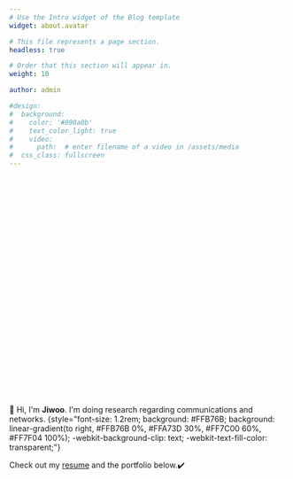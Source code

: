```yaml
---
# Use the Intro widget of the Blog template
widget: about.avatar

# This file represents a page section.
headless: true

# Order that this section will appear in.
weight: 10

author: admin

#design:
#  background:
#    color: '#090a0b'
#    text_color_light: true
#    video:
#      path:  # enter filename of a video in /assets/media
#  css_class: fullscreen
---
```

<div class="carousel-container">
  <div class="carousel-slide">
    <input type="radio" name="carousel" id="slide1" checked>
    <input type="radio" name="carousel" id="slide2">
    <input type="radio" name="carousel" id="slide3">

<div class="carousel-content">
  <div class="carousel-item" style="background-image: url('asset/media/LDPC.jpg');">
        <h2>LDPC</h2>
        <p>프로제트 내용적기</p>
      </div>
      <div class="carousel-item" style="background-image: url('asset/media/computer.jpg');">
        <h2>Mobile computer</h2>
        <p>모바일 네트워크는 이동성과 접근성을 제공하며, 5G 기술의 발전으로 빠르고 효율적인 통신을 가능하게 하여 미래의 네트워크 혁신을 이끌고 있습니다.</p>
      </div>
      <div class="carousel-item" style="background-image: url('asset/media/slice.jpg');">
        <h2>Network Slicing</h2>
        <p>내용적기</p>
      </div>
    </div>

<div class="carousel-controls">
      <label for="slide1"></label>
      <label for="slide2"></label>
      <label for="slide3"></label>
    </div>
  </div>
</div>

<style>
.carousel-container {
  width: 100%;
  max-width: 800px;
  margin: 0 auto;
  position: relative;
}

.carousel-slide {
  display: flex;
  overflow: hidden;
  position: relative;
}

.carousel-content {
  display: flex;
  width: 300%;
  transition: transform 0.5s ease;
}

.carousel-item {
  width: 100%;
  background-size: cover;
  background-position: center;
  display: flex;
  flex-direction: column;
  align-items: center;
  justify-content: center;
  height: 400px;
  color: white;
  text-align: center;
}

input[type="radio"] {
  display: none;
}

input#slide1:checked ~ .carousel-content {
  transform: translateX(0%);
}

input#slide2:checked ~ .carousel-content {
  transform: translateX(-33.33%);
}

input#slide3:checked ~ .carousel-content {
  transform: translateX(-66.66%);
}

.carousel-controls {
  position: absolute;
  bottom: 10px;
  left: 50%;
  transform: translateX(-50%);
  display: flex;
  gap: 10px;
}

.carousel-controls label {
  display: inline-block;
  width: 10px;
  height: 10px;
  background-color: white;
  border-radius: 50%;
  cursor: pointer;
}

.carousel-controls label:hover {
  background-color: #999;
}
</style>

👋 Hi, I'm **Jiwoo**. I'm doing research regarding communications and networks.
{style="font-size: 1.2rem; background: #FFB76B; background: linear-gradient(to right, #FFB76B 0%, #FFA73D 30%, #FF7C00 60%, #FF7F04 100%); -webkit-background-clip: text; -webkit-text-fill-color: transparent;"}


Check out my [resume](about/) and the portfolio below.✔️
